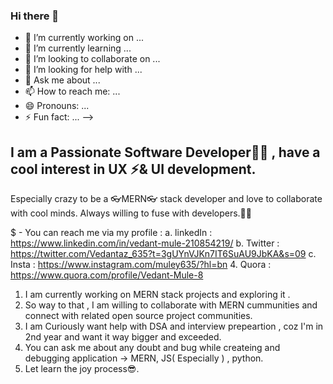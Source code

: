 ### Hi there 👋

- 🔭 I’m currently working on ...
- 🌱 I’m currently learning ...
- 👯 I’m looking to collaborate on ...
- 🤔 I’m looking for help with ...
- 💬 Ask me about ...
- 📫 How to reach me: ...
- 😄 Pronouns: ...
- ⚡ Fun fact: ...
-->
## I am a Passionate Software Developer👨‍💻 , have a cool interest in UX ⚡& UI development.
Especially crazy to be a 👓MERN👓 stack developer and love to collaborate with cool minds.
Always willing to fuse with developers.👯‍♀️

$ -  You can reach me via my profile :
   a. linkedIn : https://www.linkedin.com/in/vedant-mule-210854219/
   b. Twitter  : https://twitter.com/Vedantaz_635?t=3gUYnVJKn7IT6SuAU9JbKA&s=09
   c. Insta    : https://www.instagram.com/muley635/?hl=bn
   4. Quora    : https://www.quora.com/profile/Vedant-Mule-8
   
1. I am currently working on MERN stack projects and exploring it .
2. So way to that , I am willing to collaborate with MERN cummunities and connect with related open source project communities.
3. I am Curiously want help with DSA and interview prepeartion , coz I'm in 2nd year and want it way bigger and exceeded.
4. You can ask me about any doubt and bug while createing and debugging application -> MERN, JS( Especially ) , python.
5. Let learn the joy process😎.
